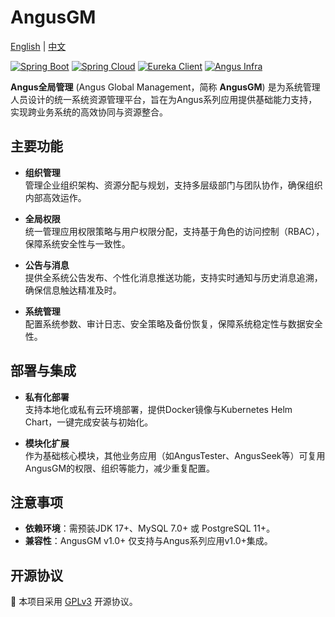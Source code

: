 # AngusGM

[English](README_en.md) | [中文](README.md)

[![Spring Boot](https://img.shields.io/badge/Spring%20Boot-3.4.0-brightgreen)](https://spring.io/projects/spring-boot)
[![Spring Cloud](https://img.shields.io/badge/Spring%20Cloud-4.2.0-brightgreen)](https://spring.io/projects/spring-cloud)
[![Eureka Client](https://img.shields.io/badge/Eureka%20Client-2.0.4-lightgrey)](https://spring.io/projects/spring-cloud-netflix)
[![Angus Infra](https://img.shields.io/badge/Angus%20Infra-1.0.0-red)](https://github.com/xcancloud/AngusInfra)

**Angus全局管理** (Angus Global Management，简称 **AngusGM**) 是为系统管理人员设计的统一系统资源管理平台，旨在为Angus系列应用提供基础能力支持，实现跨业务系统的高效协同与资源整合。

## 主要功能

- **组织管理**  
  管理企业组织架构、资源分配与规划，支持多层级部门与团队协作，确保组织内部高效运作。

- **全局权限**  
  统一管理应用权限策略与用户权限分配，支持基于角色的访问控制（RBAC），保障系统安全性与一致性。

- **公告与消息**  
  提供全系统公告发布、个性化消息推送功能，支持实时通知与历史消息追溯，确保信息触达精准及时。

- **系统管理**  
  配置系统参数、审计日志、安全策略及备份恢复，保障系统稳定性与数据安全性。

## 部署与集成

- **私有化部署**  
  支持本地化或私有云环境部署，提供Docker镜像与Kubernetes Helm Chart，一键完成安装与初始化。

- **模块化扩展**  
  作为基础核心模块，其他业务应用（如AngusTester、AngusSeek等）可复用AngusGM的权限、组织等能力，减少重复配置。

## 注意事项

- **依赖环境**：需预装JDK 17+、MySQL 7.0+ 或 PostgreSQL 11+。
- **兼容性**：AngusGM v1.0+ 仅支持与Angus系列应用v1.0+集成。

## 开源协议

📜 本项目采用 [GPLv3](https://www.gnu.org/licenses/gpl-3.0.html) 开源协议。

